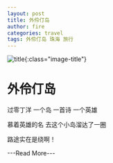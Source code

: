 ```yaml
---
layout: post
title: 外伶仃岛
author: fire
categories: travel 
tags: 外伶仃岛 珠海 旅行
---
```


![title](http://image.sideproject.cn/title/title_103.jpg){:class="image-title"}

外伶仃岛
=======

过零丁洋 一个岛 一首诗 一个英雄

慕着英雄的名 去这个小岛溜达了一圈

路途实在是绕啊！

---Read More---

